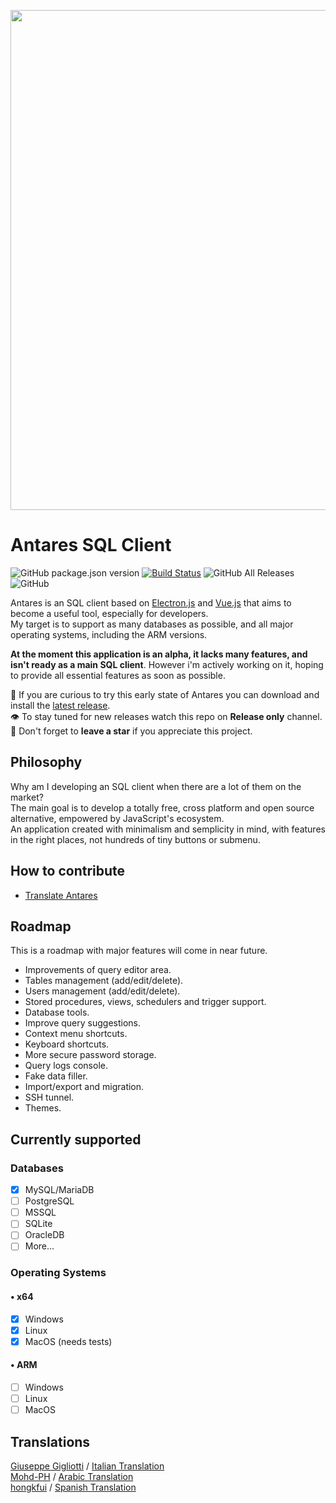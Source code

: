 <p align="center">
    <img width="800" src="https://raw.githubusercontent.com/Fabio286/antares/master/docs/screen-alpha.png">
</p>

# Antares SQL Client

![GitHub package.json version](https://img.shields.io/github/package-json/v/estarium/antares) [![Build Status](https://travis-ci.com/EStarium/antares.svg?branch=master)](https://travis-ci.com/EStarium/antares) ![GitHub All Releases](https://img.shields.io/github/downloads/estarium/antares/total) ![GitHub](https://img.shields.io/github/license/estarium/antares)

Antares is an SQL client based on [Electron.js](https://github.com/electron/electron) and [Vue.js](https://github.com/vuejs/vue) that aims to become a useful tool, especially for developers.  
My target is to support as many databases as possible, and all major operating systems, including the ARM versions.  

**At the moment this application is an alpha, it lacks many features, and isn't ready as a main SQL client**. However i'm actively working on it, hoping to provide all essential features as soon as possible.

🔗 If you are curious to try this early state of Antares you can download and install the [latest release](https://github.com/EStarium/antares/releases).  
👁 To stay tuned for new releases watch this repo on **Release only** channel.  
🌟 Don't forget to **leave a star** if you appreciate this project.

## Philosophy

Why am I developing an SQL client when there are a lot of them on the market?  
The main goal is to develop a totally free, cross platform and open source alternative, empowered by JavaScript's ecosystem.  
An application created with minimalism and semplicity in mind, with features in the right places, not hundreds of tiny buttons or submenu.

## How to contribute

- [Translate Antares](https://github.com/EStarium/antares/wiki/Translate-Antares)

## Roadmap

This is a roadmap with major features will come in near future.

- Improvements of query editor area.
- Tables management (add/edit/delete).
- Users management (add/edit/delete).
- Stored procedures, views, schedulers and trigger support.
- Database tools.
- Improve query suggestions.
- Context menu shortcuts.
- Keyboard shortcuts.
- More secure password storage.
- Query logs console.
- Fake data filler.
- Import/export and migration.
- SSH tunnel.
- Themes.

## Currently supported

### Databases

- [x] MySQL/MariaDB
- [ ] PostgreSQL
- [ ] MSSQL
- [ ] SQLite
- [ ] OracleDB
- [ ] More...

### Operating Systems

#### • x64

- [x] Windows
- [x] Linux
- [x] MacOS (needs tests)

#### • ARM

- [ ] Windows
- [ ] Linux
- [ ] MacOS

## Translations

[Giuseppe Gigliotti](https://github.com/ReverbOD) / [Italian Translation](https://github.com/EStarium/antares/pull/20)  
[Mohd-PH](https://github.com/Mohd-PH) / [Arabic Translation](https://github.com/EStarium/antares/pull/29)  
[hongkfui](https://github.com/hongkfui) / [Spanish Translation](https://github.com/EStarium/antares/pull/32)
